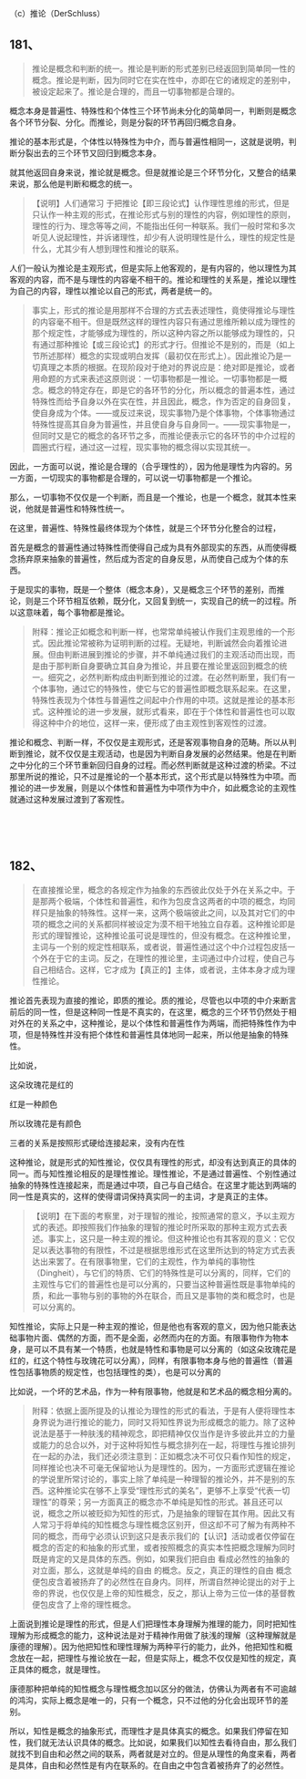 <p data-pid="tXCVNRzp">（c）推论（DerSchluss）</p><h2>181、</h2><blockquote data-pid="YBRyKwyB">推论是概念和判断的统一。推论是判断的形式差别已经返回到简单同一性的概念。推论是判断，因为同时它在实在性中，亦即在它的诸规定的差别中，被设定起来了。推论是合理的，而且一切事物都是合理的。</blockquote><p data-pid="TM1LXAvH">概念本身是普遍性、特殊性和个体性三个环节尚未分化的简单同一，判断则是概念各个环节分裂、分化。而推论，则是分裂的环节再回归概念自身。</p><p data-pid="Ab64w9Ph">推论的基本形式是，个体性以特殊性为中介，而与普遍性相同一，这就是说明，判断分裂出去的三个环节又回归到概念本身。</p><p data-pid="7NWlab0a">就其他返回自身来说，推论就是概念。但是就推论是三个环节分化，又整合的结果来说，那么他是判断和概念的统一。</p><blockquote data-pid="-CesP7gn">【说明】人们通常习 于把推论【即三段论式】认作理性思维的形式，但是只认作一种主观的形式，在推论形式与别的理性的内容，例如理性的原则，理性的行为、理念等等之间，不能指出任何一种联系。我们一般时常和多次听见人说起理性，并诉诸理性，却少有人说明理性是什么，理性的规定性是什么，尤其少有人想到理性和推论的联系。</blockquote><p data-pid="2_nZr7ME">人们一般认为推论是主观形式，但是实际上他客观的，是有内容的，他以理性为其客观的内容，而不是与理性的内容毫不相干的。推论和理性的关系是，推论以理性为自己的内容，理性以推论以自己的形式，两者是统一的。</p><blockquote data-pid="TaBzfkCn">事实上，形式的推论是用那样不合理的方式去表述理性，竟使得推论与理性的内容毫不相干。但是既然这样的理性内容只有通过思维所赖以成为理性的那个规定性，才能够成为理性的，所以这种内容之所以能够成为理性的，只有通过那种推论【或三段论式】的形式才行。但推论不是别的，而是（如上节所述那样）概念的实现或明白发挥（最初仅在形式上）。因此推论乃是一切真理之本质的根据。在现阶段对于绝对的界说应是：绝对即是推论，或者用命题的方式来表述这原则说：一切事物都是一推论。一切事物都是一概念。概念的特定存在，即是它的各环节的分化，所以概念的普遍本性，通过特殊性而给予自身以外在实在性，并且因此，概念，作为否定的自身回复，使自身成为个体。——或反过来说，现实事物乃是个体事物，个体事物通过特殊性提高其自身为普遍性，并且使自身与自身同一。——现实事物是一，但同时又是它的概念的各环节之多，而推论便表示它的各环节的中介过程的圆圈式行程，通过这一过程，现实事物的概念得以实现其统一。</blockquote><p data-pid="imoGuq-f">因此，一方面可以说，推论是合理的（合乎理性的），因为他是理性为内容的。另一方面，一切现实的事物都是合理的，可以说一切事物都是一个推论。</p><p data-pid="fwH_va7f">那么，一切事物不仅仅是一个判断，而且是一个推论，也是一个概念，就其本性来说，他就是普遍性和特殊性统一。</p><p data-pid="WWNphflJ">在这里，普遍性、特殊性最终体现为个体性，就是三个环节分化整合的过程，</p><p data-pid="_baDoes3">首先是概念的普遍性通过特殊性而使得自己成为具有外部现实的东西，从而使得概念扬弃原来抽象的普遍性，然后成为否定的自身反思，从而使自己成为个体的东西。</p><p data-pid="cxrKuLlk">于是现实的事物，既是一个整体（概念本身），又是概念三个环节的差别，而推论，则是三个环节相互依赖，既分化，又回复到统一，实现自己的统一的过程。所以这意味着，每个事物都是推论。</p><blockquote data-pid="5D7mMLlA">附释：推论正如概念和判断一样，也常常单纯被认作我们主观思维的一个形式。因此推论常被称为证明判断的过程。无疑地，判断诚然会向着推论进展。但由判断进展到推论的步骤，并不单纯通过我们的主观活动而出现，而是由于那判断自身要确立其自身为推论，并且要在推论里返回到概念的统一。细究之，必然判断构成由判断到推论的过渡。在必然判断里，我们有一个体事物，通过它的特殊性，使它与它的普遍性即概念联系起来。在这里，特殊性表现为个体性与普遍性之间起中介作用的中项。这就是推论的基本形式。这种推论的进一步发展，就形式看来，即在于个体性和普遍性也可以取得这种中介的地位，这样一来，便形成了由主观性到客观性的过渡。</blockquote><p data-pid="O-FYCcee">推论和概念、判断一样，不仅仅是主观形式，还是客观事物自身的范畴。所以从判断到推论，就不仅仅是主观活动，也是因为判断自身发展的必然结果。他是在判断之中分化的三个环节重新回归自身的过程。而必然判断就是这种过渡的桥梁。不过那里所说的推论，只不过是推论的一个基本形式，这个形式是以特殊性为中项。而推论的进一步发展，则是以个体性和普遍性为中项作为中介，如此概念论的主观性就通过这种发展过渡到了客观性。</p><p><br></p><p><br></p><h2>182、</h2><blockquote data-pid="SA6ZisgN">在直接推论里，概念的各规定作为抽象的东西彼此仅处于外在关系之中。于是那两个极端，个体性和普遍性，和作为包皮含这两者的中项的概念，均同样只是抽象的特殊性。这样一来，这两个极端彼此之间，以及其对它们的中项的概念之间的关系都同样被设定为漠不相干地独立自存着。这种推论即是形式的理智推论，这种推论虽可说是理性的，但没有概念。在这种推论里，主词与一个别的规定性相联系，或者说，普遍性通过这个中介过程包皮括一个外在于它的主词。反之，在理性的推论里，主词通过中介过程，使自己与自己相结合。这样，它才成为【真正的】主体，或者说，主体本身才成为理性推论。</blockquote><p data-pid="4GwhTRMY">推论首先表现为直接的推论，即质的推论。质的推论，尽管也以中项的中介来断言前后的同一性，但是这种同一性是不真实的，在这里，概念的三个环节仍然处于相对外在的关系之中，这种推论，是以个体性和普遍性作为两端，而把特殊性作为中项，但是特殊性并没有把个体性和普遍性具体地同一起来，所以他是抽象的特殊性。</p><p data-pid="td7n81L2">比如说，</p><p data-pid="mKlK6FXs">这朵玫瑰花是红的</p><p data-pid="kadmb__w">红是一种颜色</p><p data-pid="NsfxBjwg">所以玫瑰花是有颜色</p><p data-pid="TXbMzGgq">三者的关系是按照形式硬给连接起来，没有内在性</p><p data-pid="fHPaE62s">这种推论，就是形式的知性推论，仅仅具有理性的形式，却没有达到真正的具体的同一。而与知性推论相反的是理性推论。理性推论，不是通过普遍性、个别性通过抽象的特殊性连接起来，而是通过中项，自己与自己结合。在这里才能达到两端的同一性是真实的，这样的使得谓词保持真实同一的主词，才是真正的主体。</p><blockquote data-pid="yFHzvAqQ">【说明】在下面的考察里，对于理智的推论，按照通常的意义，予以主观方式的表述。即按照我们作抽象的理智的推论时所采取的那种主观方式去表述。事实上，这只是一种主观的推论。但这种推论也有其客观的意义：它仅足以表达事物的有限性，不过是根据思维形式在这里所达到的特定方式去表达出来罢了。在有限事物里，它们的主观性，作为单纯的事物性（Dingheit），与它们的特质、它们的特殊性是可以分离的，同样，它们的主观性与它们的普遍性也是可以分离的，只要当这种普遍性既是事物单纯的质，和此一事物与别的事物的外在联合，而且又是事物的类和概念时，也是可以分离的。</blockquote><p data-pid="skknIIgK">知性推论，实际上只是一种主观的推论，但是他也有客观的意义，因为他只能表达础事物片面、偶然的方面，而不是全面，必然而内在的方面。有限事物作为物本身，是可以不具有某一个特质，也就是特性和事物是可以分离的（如这朵玫瑰花是红的，红这个特性与玫瑰花可以分离），同样，有限事物本身与他的普遍性（普遍性包括事物质的规定性，也包括理性的类），也是可以分离的</p><p data-pid="zHCg42HM">比如说，一个坏的艺术品，作为一种有限事物，他就是和艺术品的概念相分离的。</p><blockquote data-pid="ksm-M_y6">附释：依据上面所提及的认推论为理性的形式的看法，于是有人便将理性本身界说为进行推论的能力，同时又将知性界说为形成概念的能力。除了这种说法是基于一种肤浅的精神观念，即把精神仅仅当作是许多彼此并立的力量或能力的总合以外，对于这种将知性与概念排列在一起，将理性与推论排列在一起的办法，我们还必须注意到：正如概念决不可仅只看作知性的规定，同样推论也决不可毫无保留地认为是理性的。因为，一方面形式逻辑在推论的学说里所常讨论的，事实上除了单纯是一种理智的推论外，并不是别的东西。这种推论实在够不上享受“理性形式的美名”，更够不上享受“代表一切理性”的尊荣；另一方面真正的概念亦不单纯是知性的形式。甚且还可以说，概念之所以被贬抑为知性的形式，乃是抽象的理智在其作用。因此又有人常习于将单纯的知性概念与理性概念区别开，但这却不可了解为有两种不同的概念，而毋宁必须认识到这只是表示我们的【认识】活动或者仅停留在概念的否定的和抽象的形式里，或者按照概念的真实本性把概念理解为同时既是肯定的又是具体的东西。例如，如果我们把自由 看成必然性的抽象的对立面，那么，这就是单纯的自由 的概念。反之，真正的理性的自由 概念便包皮含着被扬弃了的必然性在自身内。同样，所谓自然神论提出的对于上帝的界说，也仅仅是上帝的知性概念，反之，那认上帝为三位一体的基督教便包皮含了上帝的理性概念。</blockquote><p data-pid="J8qLUYks">上面说到推论是理性的形式，但是人们把理性本身理解为推理的能力，同时把知性理解为形成概念的能力，这种说法是对于精神作用做了肤浅的理解（这种理解就是康德的理解）。因为他把知性和理性理解为两种平行的能力，此外，他把知性和概念放在一起，把理性与推论放在一起，但是实际上，概念不仅仅是知性的规定，真正具体的概念，就是理性。</p><p data-pid="F4C_wrDc">康德那种把单纯的知性概念与理性概念加以区分的做法，仿佛认为两者有不可逾越的鸿沟，实际上概念是唯一的，只有一个概念，只不过他的分化会出现环节的差别。</p><p data-pid="d8qahDj7">所以，知性是概念的抽象形式，而理性才是具体真实的概念。如果我们停留在知性，我们就无法认识具体的概念。比如说，如果我们以知性去看待自由，那么我们就找不到自由和必然之间的联系，两者就是对立的。但是从理性的角度来看，两者是具体，自由和必然性是有内在联系的。在自由之中包含着被扬弃了的必然性。</p><p></p>